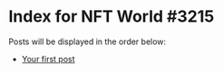 # Index for NFT World #3215
Posts will be displayed in the order below:

- [Your first post](./001-first.md)

